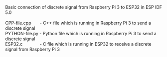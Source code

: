 Basic connection of discrete signal from Raspberry Pi 3 to ESP32 in ESP IDF 5.0 <br><br>
CPP-file.cpp   &nbsp;&nbsp;&nbsp;&nbsp;&nbsp;&nbsp;- C++ file which is running in Raspberry Pi 3 to send a discrete signal <br>
PYTHON-file.py - Python file which is running in Raspberry Pi 3 to send a discrete signal <br>
ESP32.c        &nbsp;&nbsp;&nbsp;&nbsp;&nbsp;&nbsp;&nbsp;&nbsp;&nbsp;&nbsp;&nbsp;&nbsp;&nbsp;- C file which is running in ESP32 to receive a discrete signal from Raspberry Pi 3
